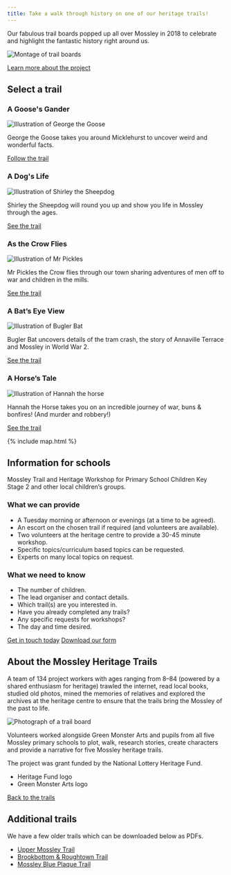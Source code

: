 ```yaml
---
title: Take a walk through history on one of our heritage trails!
---
```


Our fabulous trail boards popped up all over Mossley in 2018 to celebrate and highlight the fantastic history right around us.

![Montage of trail boards](https://placedog.net/200/200)

[Learn more about the project]()

## Select a trail

### A Goose's Gander

![Illustration of George the Goose](https://placedog.net/200/200)

George the Goose takes you around Micklehurst to uncover weird and wonderful facts.

[Follow the trail](/trails/gooses-gander)

### A Dog's Life

![Illustration of Shirley the Sheepdog](https://placedog.net/200/200)

Shirley the Sheepdog will round you up and show you life in Mossley through the ages.

[See the trail](/trails/crow-flies)

### As the Crow Flies

![Illustration of Mr Pickles](https://placedog.net/200/200)

Mr Pickles the Crow flies through our town sharing adventures of men off to war and children in the mills.

[See the trail](/trails/crow-flies)

### A Bat’s Eye View

![Illustration of Bugler Bat](https://placedog.net/200/200)

Bugler Bat uncovers details of the tram crash, the story of Annaville Terrace and Mossley in World War 2.

[See the trail](/trails/bats-eye-view)

### A Horse’s Tale

![Illustration of Hannah the horse](https://placedog.net/200/200)

Hannah the Horse takes you on an incredible journey of war, buns & bonfires! (And murder and robbery!)

[See the trail](/trails/horses-tale)

{% include map.html %}

## Information for schools

Mossley Trail and Heritage Workshop for Primary School Children Key Stage 2 and other local children’s groups.

### What we can provide

- A Tuesday morning or afternoon or evenings (at a time to be agreed).
- An escort on the chosen trail if required (and volunteers are available).
- Two volunteers at the heritage centre to provide a 30-45 minute workshop.
- Specific topics/curriculum based topics can be requested.
- Experts on many local topics on request.

### What we need to know

- The number of children.
- The lead organiser and contact details.
- Which trail(s) are you interested in.
- Have you already completed any trails?
- Any specific requests for workshops?
- The day and time desired.

[Get in touch today](/contact) [Download our form]()

## About the Mossley Heritage Trails

A team of 134 project workers with ages ranging from 8–84 (powered by a shared enthusiasm for heritage) trawled the internet, read local books, studied old photos, mined the memories of relatives and explored the archives at the heritage centre to ensure that the trails bring the Mossley of the past to life.

![Photograph of a trail board](https://placedog.net/200/200)

Volunteers worked alongside Green Monster Arts and pupils from all five Mossley primary schools to plot, walk, research stories, create characters and provide a narrative for five Mossley heritage trails.

The project was grant funded by the National Lottery Heritage Fund.

- Heritage Fund logo
- Green Monster Arts logo

[Back to the trails]()

## Additional trails

We have a few older trails which can be downloaded below as PDFs.

- [Upper Mossley Trail]()
- [Brookbottom & Roughtown Trail]()
- [Mossley Blue Plaque Trail]()
